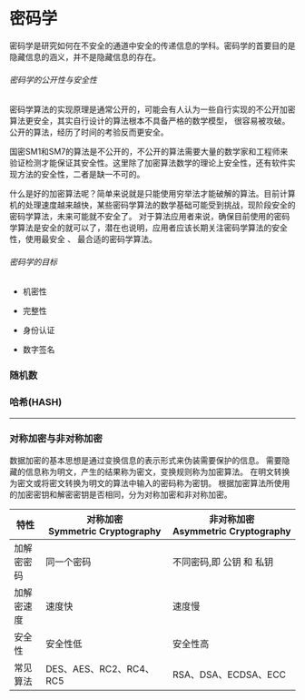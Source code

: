 # 密码学

密码学是研究如何在不安全的通道中安全的传递信息的学科。密码学的首要目的是隐藏信息的涵义，并不是隐藏信息的存在。

###### 密码学的公开性与安全性

密码学算法的实现原理是通常公开的，可能会有人认为一些自行实现的不公开加密算法更安全，其实自行设计的算法根本不具备严格的数学模型， 很容易被攻破。公开的算法，经历了时间的考验反而更安全。

国密SM1和SM7的算法是不公开的，不公开的算法需要大量的数学家和工程师来验证检测才能保证其安全性。这里除了加密算法数学的理论上安全性，还有软件实现方法的安全性，二者是缺一不可的。

什么是好的加密算法呢？简单来说就是只能使用穷举法才能破解的算法。目前计算机的处理速度越来越快，某些密码学算法的数学基础可能受到挑战，现阶段安全的密码学算法，未来可能就不安全了。 对于算法应用者来说，确保目前使用的密码学算法是安全的就可以了，潜在也说明，应用者应该长期关注密码学算法的安全性，使用最安全 、 最合适的密码学算法。

###### 密码学的目标

- 机密性

- 完整性

- 身份认证

- 数字签名

### 随机数

### 哈希(HASH)

---

### 对称加密与非对称加密

数据加密的基本思想是通过变换信息的表示形式来伪装需要保护的信息。
需要隐藏的信息称为明文，产生的结果称为密文，变换规则称为加密算法。
在明文转换为密文或将密文转换为明文的算法中输入的密码称为密钥。
根据加密算法所使用的加密密钥和解密密钥是否相同，分为对称加密和非对称加密。

| 特性    | 对称加密<br>Symmetric Cryptography | 非对称加密<br>Asymmetric Cryptography |
| ----- | ------------------------------ | -------------------------------- |
| 加解密密码 | 同一个密码                          | 不同密码,即 公钥 和 私钥                   |
| 加解密速度 | 速度快                            | 速度慢                              |
| 安全性   | 安全性低                           | 安全性高                             |
| 常见算法  | DES、AES、RC2、RC4、RC5            | RSA、DSA、ECDSA、ECC                |
